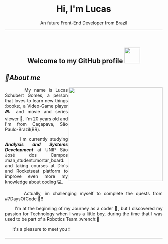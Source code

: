 <header>
  <h1 align="center"><strong>Hi, I'm Lucas</strong></h1>
  <p align="center">An future Front-End Developer from Brazil<p><hr>
</header>

<body>
    <h2 align="center">Welcome to my GitHub profile <img src="https://user-images.githubusercontent.com/103296710/168143221-8c65d04c-eef2-4122-a280-2adca415b02a.gif" width="50px"</h2>
  <h2> <strong><em>📍About me</em></strong></h2>
  <p align="justify">
    <img src="https://user-images.githubusercontent.com/103296710/168145504-7309e166-e617-44f4-aedb-20e3a7fb2c31.gif" width="300px" align="right">
  </P>
  <P align="justify">
  &nbsp &nbsp &nbsp My name is Lucas Schubert Gomes, a person that loves to learn new things :books:, a Video-Game player 🎮 and movie and series viewer 📸. I'm 20 years old and I'm from Caçapava, São Paulo-Brazil(BR). 
  </P>
  <P align="justify">
    &nbsp &nbsp &nbsp I'm currently studying <strong><em>Analysis and Systems Development</em></strong> at UNIP São José dos Campos :man_student::mortar_board: and taking courses at Dio's and Rocketseat platform to improve even more my knowledge about coding 💻.
  </p>
  <P align="justify">
        &nbsp &nbsp &nbsp Actually, im challenging myself to complete the quests from #7DaysOfCode 📆!!
  </P>
<p align="justify">
        &nbsp &nbsp &nbsp I'm at the beginning of my Journey as a coder 🚀, but I discovered my passion for Technology when I was a little boy, during the time that I was used to be part of a Robotics Team.:wrench:🤖
  </p>
  <p align="justify">
        &nbsp &nbsp &nbsp It's a pleasure to meet you ❗
   </P>
   <hr>
  </body>
